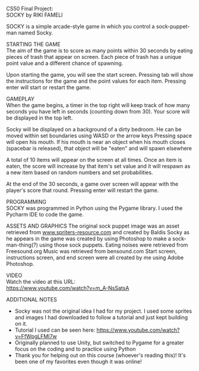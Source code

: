 CS50 Final Project:  
SOCKY by RIKI FAMELI

SOCKY is a simple arcade-style game in which you control a sock-puppet-man named Socky.


STARTING THE GAME  
The aim of the game is to score as many points within 30 seconds by eating pieces of trash that appear on screen.
Each piece of trash has a unique point value and a different chance of spawning.

Upon starting the game, you will see the start screen.
Pressing tab will show the instructions for the game and the point values for each item.
Pressing enter will start or restart the game.


GAMEPLAY  
When the game begins, a timer in the top right will keep track of how many seconds you have left in seconds (counting down from 30).
Your score will be displayed in the top left.

Socky will be displayed on a background of a dirty bedroom.
He can be moved within set boundaries using WASD or the arrow keys
Pressing space will open his mouth. If his mouth is near an object when his mouth closes (spacebar is released), that object will be "eaten" and will spawn elsewhere

A total of 10 items will appear on the screen at all times.
Once an item is eaten, the score will increase by that item's set value and it will respawn as a new item based on random numbers and set probabilities.

At the end of the 30 seconds, a game over screen will appear with the player's score that round. Pressing enter will restart the game.


PROGRAMMING  
SOCKY was programmed in Python using the Pygame library.
I used the Pycharm IDE to code the game.


ASSETS AND GRAPHICS
The original sock puppet image was an asset retrieved from www.spriters-resource.com and created by Baldis
Socky as he appears in the game was created by using Photoshop to make a sock-man-thing(?) using those sock puppets.
Eating noises were retrieved from Freesound.org
Music was retrieved from bensound.com
Start screen, instructions screen, and end screen were all created by me using Adobe Photoshop.


VIDEO  
Watch the video at this URL:  
https://www.youtube.com/watch?v=m_A-NsSatsA


ADDITIONAL NOTES  
- Socky was not the original idea I had for my project. I used some sprites and images I had downloaded to follow a tutorial and just kept building on it.
- Tutorial I used can be seen here: https://www.youtube.com/watch?v=FfWpgLFMI7w
- Originally planned to use Unity, but switched to Pygame for a greater focus on the coding and to practice using Python
- Thank you for helping out on this course (whoever's reading this)! It's been one of my favorites even though it was online!

